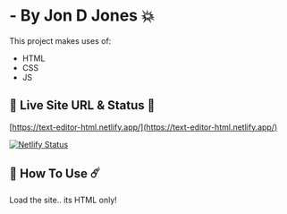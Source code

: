 #  <TEXT GOES HERE> - By Jon D Jones 💥

This project makes uses of:

- HTML
- CSS
- JS

## 👻 Live Site URL & Status 👺

[https://text-editor-html.netlify.app/](https://text-editor-html.netlify.app/)

[![Netlify Status](https://api.netlify.com/api/v1/badges/c1be57bd-a780-4550-b31f-6f577e465c69/deploy-status)](https://app.netlify.com/sites/text-editor-html/deploys)

## 👾 How To Use ☄️

Load the site.. its HTML only!
